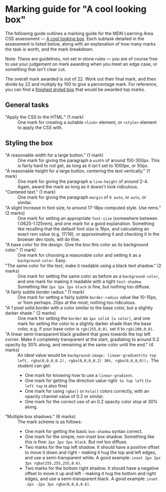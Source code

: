 # Marking guide for "A cool looking box"
The following guide outlines a marking guide for the MDN Learning Area CSS assessment — [A cool looking box](https://developer.mozilla.org/en-US/Learn/CSS/Styling_boxes/A_cool_looking_box). Each subtask detailed in the assessment is listed below, along with an explanation of how many marks the task is worth, and the mark breakdown.

Note: These are guidelines, not set in stone rules — you are of course free to use your judgement on mark awarding when you meet an edge case, or something that isn't clear cut.

The overall mark awarded is out of 22. Work out their final mark, and then divide by 22 and multiply by 100 to give a percentage mark. For reference, you can find a [finished styled box](index.html) that would be awarded top marks.

## General tasks

<dl>
<dt>"Apply the CSS to the HTML." (1 mark)</dt>
<dd>One mark for creating a suitable <code>&ltlink&gt;</code> element, or <code>&lt;style&gt;</code> element to apply the CSS with.</dd>
</dl>

## Styling the box

<dl>
<dt>"A reasonable width for a large button." (1 mark)</dt>
<dd>One mark for giving the paragraph a <code>width</code> of around 150-300px. This is fairly hard to not get, as long as it isn't set to 1000px, or 50px.</dd>
<dt>"A reasonable height for a large button, centering the text vertically." (1 mark)</dt>
<dd>One mark for giving the paragraph a <code>line-height</code> of around 2-4. Again, award the mark as long as it doesn't look ridiculous.</dd>
<dt>"Centered text." (1 mark)</dt>
<dd>One mark for giving the paragraph <code>margin</code> of <code>0 auto</code>, or <code>auto</code>, or similar.</dd>
<dt>"A slight Increase in font size, to around 17-18px computed style. Use rems." (2 marks)</dt>
<dd>One mark for setting an appropriate <code>font-size</code> (somewhere between 1.0625-1.125rem), and one mark for a good explanation. Something like recalling that the default font size is 16px, and calculating an exact rem value (e.g. 17/16), or approximating it and checking it in the browser dev tools, will do fine.</dd>
<dt>"A base color for the design. Give the box this color as its background color." (1 mark)</dt>
<dd>One mark for choosing a reasonable color and setting it as a <code>background-color</code>. Easy.</dd>
<dt>"The same color for the text; make it readable using a black text shadow." (2 marks)</dt>
<dd>One mark for setting the same color as before as a <code>background-color</code>, and one mark for making it readable with a tight <code>text-shadow</code>. Something like <code>1px 1px 1px black</code> is fine, but nothing too diffuse.</dd>
<dt>"A fairly subtle border radius." (1 mark)</dt>
<dd>One mark for setting a fairly subtle <code>border-radius</code> value like 10-15px, or 1rem perhaps. 20px at the most; nothing too ridiculous.</dd>
<dt>"A 1 pixel solid border with a color similar to the base color, but a slightly darker shade." (2 marks)</dt>
<dd>One mark for setting the <code>border</code> as <code>1px solid [a color]</code>, and one mark for setting the color to a slightly darker shade than the base color, e.g. if your base color is <code>rgb(255,0,0)</code>, set it to <code>rgb(200,0,0)</code>.</dd>
<dt>"A linear semi-transparent black gradient that goes towards the top left corner. Make it completely transparent at the start, gradiating to around 0.2 opacity by 30% along, and remaining at the same color until the end." (4 marks)</dt>
<dd>An ideal value would be <code>background-image: linear-gradient(to top left, rgba(0,0,0,0.2), rgba(0,0,0,0.2) 30%, rgba(0,0,0,0));</code>. The student can get:
  <ul>
    <li>One mark for knowing how to use a <code>linear-gradient</code>.</li>
    <li>One mark for getting the direction value right: <code>to top left</code> (<code>to left top</code> is also fine)</li>
    <li>One mark for using <code>rgba()</code> or <code>hsla()</code> colors correctly, with an opacity channel value of 0.2 or similar.</li>
    <li>One mark for the correct use of an 0.2 opacity color stop at 30% along.</li>
  </ul>
</dd>
<dt>"Multiple box shadows." (6 marks)</dt>
<dd>The mark scheme is as follows:
  <ul>
    <li>One mark for getting the basic <code>box-shadow</code> syntax correct.</li>
    <li>One mark for the simple, non-inset box shadow. Something like this is fine: <code>2px 2px 5px black</code>. But not too diffuse.</li>
    <li>Two marks for the top left shadow. It should have a positive offset to move it down and right - making it hug the top and left edges, and use a semi-transparent white. A good example: <code>inset 2px 2px 3px rgba(255,255,255,0.6)</code>.</li>
    <li>Two marks for the bottom right shadow. It should have a negative offset to move it up and left - making it hug the bottom and right edges, and use a semi-transparent black. A good example: <code>inset -2px -2px 3px rgba(0,0,0,0.6)</code>.</li>
  </ul>
</dd>
</dl>
